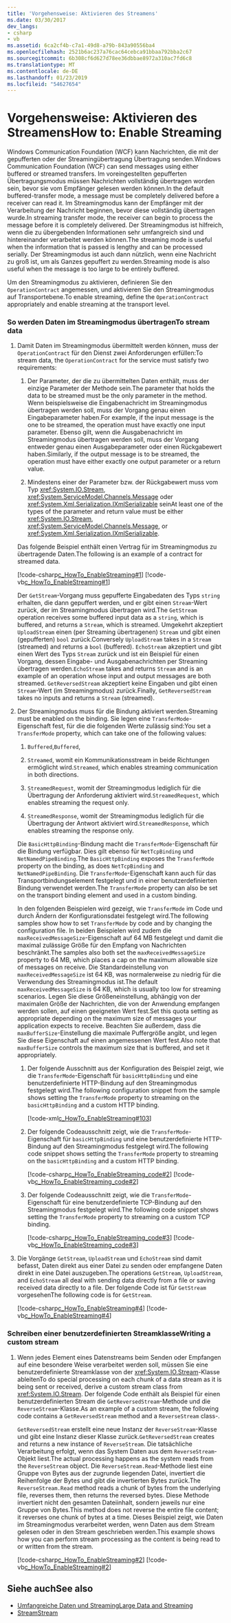 ```yaml
---
title: 'Vorgehensweise: Aktivieren des Streamens'
ms.date: 03/30/2017
dev_langs:
- csharp
- vb
ms.assetid: 6ca2cf4b-c7a1-49d8-a79b-843a90556ba4
ms.openlocfilehash: 2521b6ac237a76cac64cebca91bbaa792bba2c67
ms.sourcegitcommit: 6b308cf6d627d78ee36dbbae8972a310ac7fd6c8
ms.translationtype: MT
ms.contentlocale: de-DE
ms.lasthandoff: 01/23/2019
ms.locfileid: "54627654"
---
```

# <a name="how-to-enable-streaming"></a><span data-ttu-id="829ba-102">Vorgehensweise: Aktivieren des Streamens</span><span class="sxs-lookup"><span data-stu-id="829ba-102">How to: Enable Streaming</span></span>
<span data-ttu-id="829ba-103">Windows Communication Foundation (WCF) kann Nachrichten, die mit der gepufferten oder der Streamingübertragung Übertragung senden.</span><span class="sxs-lookup"><span data-stu-id="829ba-103">Windows Communication Foundation (WCF) can send messages using either buffered or streamed transfers.</span></span> <span data-ttu-id="829ba-104">Im voreingestellten gepufferten Übertragungsmodus müssen Nachrichten vollständig übertragen worden sein, bevor sie vom Empfänger gelesen werden können.</span><span class="sxs-lookup"><span data-stu-id="829ba-104">In the default buffered-transfer mode, a message must be completely delivered before a receiver can read it.</span></span> <span data-ttu-id="829ba-105">Im Streamingmodus kann der Empfänger mit der Verarbeitung der Nachricht beginnen, bevor diese vollständig übertragen wurde.</span><span class="sxs-lookup"><span data-stu-id="829ba-105">In streaming transfer mode, the receiver can begin to process the message before it is completely delivered.</span></span> <span data-ttu-id="829ba-106">Der Streamingmodus ist hilfreich, wenn die zu übergebenden Informationen sehr umfangreich sind und hintereinander verarbeitet werden können.</span><span class="sxs-lookup"><span data-stu-id="829ba-106">The streaming mode is useful when the information that is passed is lengthy and can be processed serially.</span></span> <span data-ttu-id="829ba-107">Der Streamingmodus ist auch dann nützlich, wenn eine Nachricht zu groß ist, um als Ganzes gepuffert zu werden.</span><span class="sxs-lookup"><span data-stu-id="829ba-107">Streaming mode is also useful when the message is too large to be entirely buffered.</span></span>  
  
 <span data-ttu-id="829ba-108">Um den Streamingmodus zu aktivieren, definieren Sie den `OperationContract` angemessen, und aktivieren Sie den Streamingmodus auf Transportebene.</span><span class="sxs-lookup"><span data-stu-id="829ba-108">To enable streaming, define the `OperationContract` appropriately and enable streaming at the transport level.</span></span>  
  
### <a name="to-stream-data"></a><span data-ttu-id="829ba-109">So werden Daten im Streamingmodus übertragen</span><span class="sxs-lookup"><span data-stu-id="829ba-109">To stream data</span></span>  
  
1.  <span data-ttu-id="829ba-110">Damit Daten im Streamingmodus übermittelt werden können, muss der `OperationContract` für den Dienst zwei Anforderungen erfüllen:</span><span class="sxs-lookup"><span data-stu-id="829ba-110">To stream data, the `OperationContract` for the service must satisfy two requirements:</span></span>  
  
    1.  <span data-ttu-id="829ba-111">Der Parameter, der die zu übermittelten Daten enthält, muss der einzige Parameter der Methode sein.</span><span class="sxs-lookup"><span data-stu-id="829ba-111">The parameter that holds the data to be streamed must be the only parameter in the method.</span></span> <span data-ttu-id="829ba-112">Wenn beispielsweise die Eingabenachricht im Streamingmodus übertragen werden soll, muss der Vorgang genau einen Eingabeparameter haben.</span><span class="sxs-lookup"><span data-stu-id="829ba-112">For example, if the input message is the one to be streamed, the operation must have exactly one input parameter.</span></span> <span data-ttu-id="829ba-113">Ebenso gilt, wenn die Ausgabenachricht im Streamingmodus übertragen werden soll, muss der Vorgang entweder genau einen Ausgabeparameter oder einen Rückgabewert haben.</span><span class="sxs-lookup"><span data-stu-id="829ba-113">Similarly, if the output message is to be streamed, the operation must have either exactly one output parameter or a return value.</span></span>  
  
    2.  <span data-ttu-id="829ba-114">Mindestens einer der Parameter bzw. der Rückgabewert muss vom Typ <xref:System.IO.Stream>, <xref:System.ServiceModel.Channels.Message> oder <xref:System.Xml.Serialization.IXmlSerializable> sein</span><span class="sxs-lookup"><span data-stu-id="829ba-114">At least one of the types of the parameter and return value must be either <xref:System.IO.Stream>, <xref:System.ServiceModel.Channels.Message>, or <xref:System.Xml.Serialization.IXmlSerializable>.</span></span>  
  
     <span data-ttu-id="829ba-115">Das folgende Beispiel enthält einen Vertrag für im Streamingmodus zu übertragende Daten.</span><span class="sxs-lookup"><span data-stu-id="829ba-115">The following is an example of a contract for streamed data.</span></span>  
  
     [!code-csharp[c_HowTo_EnableStreaming#1](../../../../samples/snippets/csharp/VS_Snippets_CFX/c_howto_enablestreaming/cs/service.cs#1)]
     [!code-vb[c_HowTo_EnableStreaming#1](../../../../samples/snippets/visualbasic/VS_Snippets_CFX/c_howto_enablestreaming/vb/service.vb#1)]  
  
     <span data-ttu-id="829ba-116">Der `GetStream`-Vorgang muss gepufferte Eingabedaten des Typs `string` erhalten, die dann gepuffert werden, und er gibt einen `Stream`-Wert zurück, der im Streamingmodus übertragen wird.</span><span class="sxs-lookup"><span data-stu-id="829ba-116">The `GetStream` operation receives some buffered input data as a `string`, which is buffered, and returns a `Stream`, which is streamed.</span></span> <span data-ttu-id="829ba-117">Umgekehrt akzeptiert `UploadStream` einen (per Streaming übertragenen) `Stream` und gibt einen (gepufferten) `bool` zurück.</span><span class="sxs-lookup"><span data-stu-id="829ba-117">Conversely `UploadStream` takes in a `Stream` (streamed) and returns a `bool` (buffered).</span></span> <span data-ttu-id="829ba-118">`EchoStream` akzeptiert und gibt einen Wert des Typs `Stream` zurück und ist ein Beispiel für einen Vorgang, dessen Eingabe- und Ausgabenachrichten per Streaming übertragen werden.</span><span class="sxs-lookup"><span data-stu-id="829ba-118">`EchoStream` takes and returns `Stream` and is an example of an operation whose input and output messages are both streamed.</span></span> <span data-ttu-id="829ba-119">`GetReversedStream` akzeptiert keine Eingaben und gibt einen `Stream`-Wert (im Streamingmodus) zurück.</span><span class="sxs-lookup"><span data-stu-id="829ba-119">Finally, `GetReversedStream` takes no inputs and returns a `Stream` (streamed).</span></span>  
  
2.  <span data-ttu-id="829ba-120">Der Streamingmodus muss für die Bindung aktiviert werden.</span><span class="sxs-lookup"><span data-stu-id="829ba-120">Streaming must be enabled on the binding.</span></span> <span data-ttu-id="829ba-121">Sie legen eine `TransferMode`-Eigenschaft fest, für die die folgenden Werte zulässig sind:</span><span class="sxs-lookup"><span data-stu-id="829ba-121">You set a `TransferMode` property, which can take one of the following values:</span></span>  
  
    1.  <span data-ttu-id="829ba-122">`Buffered`,</span><span class="sxs-lookup"><span data-stu-id="829ba-122">`Buffered`,</span></span>  
  
    2.  <span data-ttu-id="829ba-123">`Streamed`, womit ein Kommunikationsstream in beide Richtungen ermöglicht wird.</span><span class="sxs-lookup"><span data-stu-id="829ba-123">`Streamed`, which enables streaming communication in both directions.</span></span>  
  
    3.  <span data-ttu-id="829ba-124">`StreamedRequest`, womit der Streamingmodus lediglich für die Übertragung der Anforderung aktiviert wird.</span><span class="sxs-lookup"><span data-stu-id="829ba-124">`StreamedRequest`, which enables streaming the request only.</span></span>  
  
    4.  <span data-ttu-id="829ba-125">`StreamedResponse`, womit der Streamingmodus lediglich für die Übertragung der Antwort aktiviert wird.</span><span class="sxs-lookup"><span data-stu-id="829ba-125">`StreamedResponse`, which enables streaming the response only.</span></span>  
  
     <span data-ttu-id="829ba-126">Die `BasicHttpBinding`-Bindung macht die `TransferMode`-Eigenschaft für die Bindung verfügbar. Dies gilt ebenso für `NetTcpBinding` und `NetNamedPipeBinding`.</span><span class="sxs-lookup"><span data-stu-id="829ba-126">The `BasicHttpBinding` exposes the `TransferMode` property on the binding, as does `NetTcpBinding` and `NetNamedPipeBinding`.</span></span> <span data-ttu-id="829ba-127">Die `TransferMode`-Eigenschaft kann auch für das Transportbindungselement festgelegt und in einer benutzerdefinierten Bindung verwendet werden.</span><span class="sxs-lookup"><span data-stu-id="829ba-127">The `TransferMode` property can also be set on the transport binding element and used in a custom binding.</span></span>  
  
     <span data-ttu-id="829ba-128">In den folgenden Beispielen wird gezeigt, wie `TransferMode` im Code und durch Ändern der Konfigurationsdatei festgelegt wird.</span><span class="sxs-lookup"><span data-stu-id="829ba-128">The following samples show how to set `TransferMode` by code and by changing the configuration file.</span></span> <span data-ttu-id="829ba-129">In beiden Beispielen wird zudem die `maxReceivedMessageSize`-Eigenschaft auf 64&#160;MB festgelegt und damit die maximal zulässige Größe für den Empfang von Nachrichten beschränkt.</span><span class="sxs-lookup"><span data-stu-id="829ba-129">The samples also both set the `maxReceivedMessageSize` property to 64 MB, which places a cap on the maximum allowable size of messages on receive.</span></span> <span data-ttu-id="829ba-130">Die Standardeinstellung von `maxReceivedMessageSize` ist 64&#160;KB, was normalerweise zu niedrig für die Verwendung des Streamingmodus ist.</span><span class="sxs-lookup"><span data-stu-id="829ba-130">The default `maxReceivedMessageSize` is 64 KB, which is usually too low for streaming scenarios.</span></span> <span data-ttu-id="829ba-131">Legen Sie diese Größeneinstellung, abhängig von der maximalen Größe der Nachrichten, die von der Anwendung empfangen werden sollen, auf einen geeigneten Wert fest.</span><span class="sxs-lookup"><span data-stu-id="829ba-131">Set this quota setting as appropriate depending on the maximum size of messages your application expects to receive.</span></span> <span data-ttu-id="829ba-132">Beachten Sie außerdem, dass die `maxBufferSize`-Einstellung die maximale Puffergröße angibt, und legen Sie diese Eigenschaft auf einen angemessenen Wert fest.</span><span class="sxs-lookup"><span data-stu-id="829ba-132">Also note that `maxBufferSize` controls the maximum size that is buffered, and set it appropriately.</span></span>  
  
    1.  <span data-ttu-id="829ba-133">Der folgende Ausschnitt aus der Konfiguration des Beispiel zeigt, wie die `TransferMode`-Eigenschaft für `basicHttpBinding` und eine benutzerdefinierte HTTP-Bindung auf den Streamingmodus festgelegt wird.</span><span class="sxs-lookup"><span data-stu-id="829ba-133">The following configuration snippet from the sample shows setting the `TransferMode` property to streaming on the `basicHttpBinding` and a custom HTTP binding.</span></span>  
  
         [!code-xml[c_HowTo_EnableStreaming#103](../../../../samples/snippets/csharp/VS_Snippets_CFX/c_howto_enablestreaming/common/app.config#103)]   
  
    2.  <span data-ttu-id="829ba-134">Der folgende Codeausschnitt zeigt, wie die `TransferMode`-Eigenschaft für `basicHttpBinding` und eine benutzerdefinierte HTTP-Bindung auf den Streamingmodus festgelegt wird.</span><span class="sxs-lookup"><span data-stu-id="829ba-134">The following code snippet shows setting the `TransferMode` property to streaming on the `basicHttpBinding` and a custom HTTP binding.</span></span>  
  
         [!code-csharp[c_HowTo_EnableStreaming_code#2](../../../../samples/snippets/csharp/VS_Snippets_CFX/c_howto_enablestreaming_code/cs/c_howto_enablestreaming_code.cs#2)]
         [!code-vb[c_HowTo_EnableStreaming_code#2](../../../../samples/snippets/visualbasic/VS_Snippets_CFX/c_howto_enablestreaming_code/vb/c_howto_enablestreaming_code.vb#2)]  
  
    3.  <span data-ttu-id="829ba-135">Der folgende Codeausschnitt zeigt, wie die `TransferMode`-Eigenschaft für eine benutzerdefinierte TCP-Bindung auf den Streamingmodus festgelegt wird.</span><span class="sxs-lookup"><span data-stu-id="829ba-135">The following code snippet shows setting the `TransferMode` property to streaming on a custom TCP binding.</span></span>  
  
         [!code-csharp[c_HowTo_EnableStreaming_code#3](../../../../samples/snippets/csharp/VS_Snippets_CFX/c_howto_enablestreaming_code/cs/c_howto_enablestreaming_code.cs#3)]
         [!code-vb[c_HowTo_EnableStreaming_code#3](../../../../samples/snippets/visualbasic/VS_Snippets_CFX/c_howto_enablestreaming_code/vb/c_howto_enablestreaming_code.vb#3)]  
  
3.  <span data-ttu-id="829ba-136">Die Vorgänge `GetStream`, `UploadStream` und `EchoStream` sind damit befasst, Daten direkt aus einer Datei zu senden oder empfangene Daten direkt in eine Datei auszugeben.</span><span class="sxs-lookup"><span data-stu-id="829ba-136">The operations `GetStream`, `UploadStream`, and `EchoStream` all deal with sending data directly from a file or saving received data directly to a file.</span></span> <span data-ttu-id="829ba-137">Der folgende Code ist für `GetStream` vorgesehen</span><span class="sxs-lookup"><span data-stu-id="829ba-137">The following code is for `GetStream`.</span></span>  
  
     [!code-csharp[c_HowTo_EnableStreaming#4](../../../../samples/snippets/csharp/VS_Snippets_CFX/c_howto_enablestreaming/cs/service.cs#4)]
     [!code-vb[c_HowTo_EnableStreaming#4](../../../../samples/snippets/visualbasic/VS_Snippets_CFX/c_howto_enablestreaming/vb/service.vb#4)]  
  
### <a name="writing-a-custom-stream"></a><span data-ttu-id="829ba-138">Schreiben einer benutzerdefinierten Streamklasse</span><span class="sxs-lookup"><span data-stu-id="829ba-138">Writing a custom stream</span></span>  
  
1.  <span data-ttu-id="829ba-139">Wenn jedes Element eines Datenstreams beim Senden oder Empfangen auf eine besondere Weise verarbeitet werden soll, müssen Sie eine benutzerdefinierte Streamklasse von der <xref:System.IO.Stream>-Klasse ableiten</span><span class="sxs-lookup"><span data-stu-id="829ba-139">To do special processing on each chunk of a data stream as it is being sent or received, derive a custom stream class from <xref:System.IO.Stream>.</span></span> <span data-ttu-id="829ba-140">Der folgende Code enthält als Beispiel für einen benutzerdefinierten Stream die `GetReversedStream`-Methode und die `ReverseStream`-Klasse.</span><span class="sxs-lookup"><span data-stu-id="829ba-140">As an example of a custom stream, the following code contains a `GetReversedStream` method and a `ReverseStream` class-.</span></span>  
  
     <span data-ttu-id="829ba-141">`GetReversedStream` erstellt eine neue Instanz der `ReverseStream`-Klasse und gibt eine Instanz dieser Klasse zurück.</span><span class="sxs-lookup"><span data-stu-id="829ba-141">`GetReversedStream` creates and returns a new instance of `ReverseStream`.</span></span> <span data-ttu-id="829ba-142">Die tatsächliche Verarbeitung erfolgt, wenn das System Daten aus dem `ReverseStream`-Objekt liest.</span><span class="sxs-lookup"><span data-stu-id="829ba-142">The actual processing happens as the system reads from the `ReverseStream` object.</span></span> <span data-ttu-id="829ba-143">Die `ReverseStream.Read`-Methode liest eine Gruppe von Bytes aus der zugrunde liegenden Datei, invertiert die Reihenfolge der Bytes und gibt die invertierten Bytes zurück.</span><span class="sxs-lookup"><span data-stu-id="829ba-143">The `ReverseStream.Read` method reads a chunk of bytes from the underlying file, reverses them, then returns the reversed bytes.</span></span> <span data-ttu-id="829ba-144">Diese Methode invertiert nicht den gesamten Dateiinhalt, sondern jeweils nur eine Gruppe von Bytes.</span><span class="sxs-lookup"><span data-stu-id="829ba-144">This method does not reverse the entire file content; it reverses one chunk of bytes at a time.</span></span> <span data-ttu-id="829ba-145">Dieses Beispiel zeigt, wie Daten im Streamingmodus verarbeitet werden, wenn Daten aus dem Stream gelesen oder in den Stream geschrieben werden.</span><span class="sxs-lookup"><span data-stu-id="829ba-145">This example shows how you can perform stream processing as the content is being read to or written from the stream.</span></span>  
  
     [!code-csharp[c_HowTo_EnableStreaming#2](../../../../samples/snippets/csharp/VS_Snippets_CFX/c_howto_enablestreaming/cs/service.cs#2)]
     [!code-vb[c_HowTo_EnableStreaming#2](../../../../samples/snippets/visualbasic/VS_Snippets_CFX/c_howto_enablestreaming/vb/service.vb#2)]  
  
## <a name="see-also"></a><span data-ttu-id="829ba-146">Siehe auch</span><span class="sxs-lookup"><span data-stu-id="829ba-146">See also</span></span>
- [<span data-ttu-id="829ba-147">Umfangreiche Daten und Streaming</span><span class="sxs-lookup"><span data-stu-id="829ba-147">Large Data and Streaming</span></span>](../../../../docs/framework/wcf/feature-details/large-data-and-streaming.md)
- [<span data-ttu-id="829ba-148">Stream</span><span class="sxs-lookup"><span data-stu-id="829ba-148">Stream</span></span>](../../../../docs/framework/wcf/samples/stream.md)
